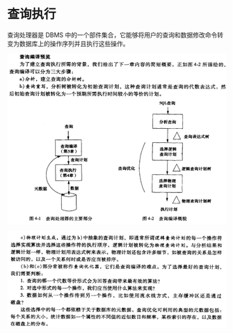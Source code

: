 # 查询执行
查询处理器是 DBMS 中的一个部件集合，它能够将用户的查询和数据修改命令转变为数据库上的操作序列并且执行这些操作。

![](imgs/4-1.png)

![](imgs/4-2.png)